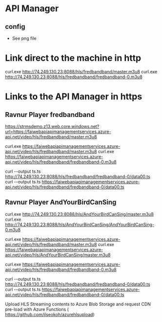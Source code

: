 # API Manager

## config
- See png file

<policies>
    <inbound>
        <base />
        <rewrite-uri id="rewrite-uri" template="@{

        var subUrl = context.Request.Url.Path.Replace("/video", "");
        return $"{subUrl}";              
}" />
    </inbound>
</policies>

# Link direct to the machine in http
curl.exe http://74.249.130.23:8088/hls/fredbandband/master.m3u8
curl.exe http://74.249.130.23:8088/hls/fredbandband/fredbandband-0.m3u8

# Links to the API Manager in https

## Ravnur Player fredbandband
https://strmsdemo.z13.web.core.windows.net?url=https://faiwebapiapimanagementservices.azure-api.net/video/hls/fredbandband/master.m3u8

curl.exe https://faiwebapiapimanagementservices.azure-api.net/video/hls/fredbandband/master.m3u8
curl.exe https://faiwebapiapimanagementservices.azure-api.net/video/hls/fredbandband/fredbandband-0.m3u8

curl --output ts.ts http://74.249.130.23:8088/hls/fredbandband/fredbandband-0/data00.ts
curl --output ts.ts https://faiwebapiapimanagementservices.azure-api.net/video/hls/fredbandband/fredbandband-0/data00.ts


## Ravnur Player AndYourBirdCanSing

curl.exe http://74.249.130.23:8088/hls/AndYourBirdCanSing/master.m3u8
curl.exe http://74.249.130.23:8088/hls/AndYourBirdCanSing/AndYourBirdCanSing-0.m3u8

curl.exe https://faiwebapiapimanagementservices.azure-api.net/video/hls/fredbandband/master.m3u8
curl.exe https://faiwebapiapimanagementservices.azure-api.net/video/hls/AndYourBirdCanSing/master.m3u8

curl.exe https://faiwebapiapimanagementservices.azure-api.net/video/hls/fredbandband/fredbandband-0.m3u8


curl --output ts.ts http://74.249.130.23:8088/hls/fredbandband/fredbandband-0/data00.ts
curl --output ts.ts https://faiwebapiapimanagementservices.azure-api.net/video/hls/fredbandband/fredbandband-0/data00.ts




Upload HLS Streaming contents to Azure Blob Storage and request CDN pre-load with Azure Functions
( https://github.com/ilseokoh/azurehlsupload)